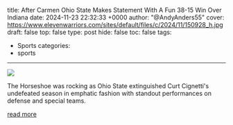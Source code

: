 title: After Carmen Ohio State Makes Statement With A Fun 38-15 Win Over Indiana
date: 2024-11-23 22:32:33 +0000
author: "@AndyAnders55"
cover: https://www.elevenwarriors.com/sites/default/files/c/2024/11/150928_h.jpg
draft: false
top: false
type: post
hide: false
toc: false
tags:
  - Sports
categories:
  - sports
---

![](https://www.elevenwarriors.com/sites/default/files/c/2024/11/150928_h.jpg)

The Horseshoe was rocking as Ohio State extinguished Curt Cignetti's undefeated season in emphatic fashion with standout performances on defense and special teams.

[read more](https://www.elevenwarriors.com/ohio-state-football/2024/11/150928/after-carmen-ohio-state-makes-statement-in-very-fun-game)
